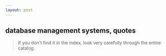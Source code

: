 ```yaml
---
layout: post
---
```


## database management systems, quotes

> If you don't find it in the index, look very carefully through the entire catalog.
